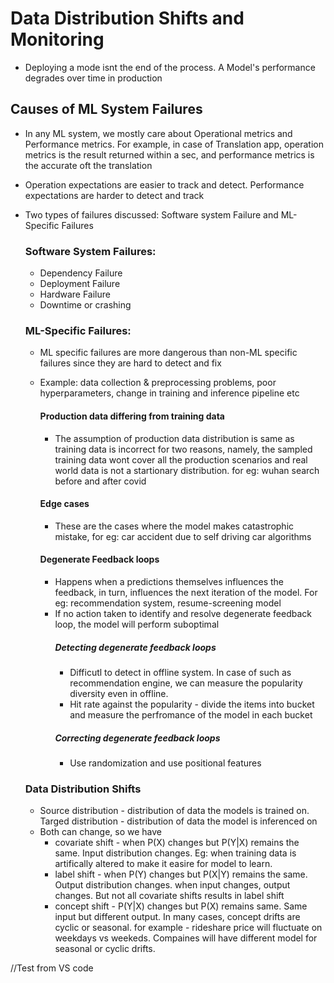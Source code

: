 # Data Distribution Shifts and Monitoring
* Deploying a mode isnt the end of the process. A Model's performance degrades over time in production

## Causes of ML System Failures
* In any ML system, we mostly care about Operational metrics and Performance metrics. For example, in case of Translation app, operation metrics is the result returned within a sec, and performance metrics is the accurate oft the translation
* Operation expectations are easier to track and detect. Performance expectations are harder to detect and track
* Two types of failures discussed: Software system Failure and ML- Specific Failures

  ### Software System Failures:
  - Dependency Failure
  - Deployment Failure
  - Hardware Failure
  - Downtime or crashing

  ### ML-Specific Failures:
  * ML specific failures are more dangerous than non-ML specific failures since they are hard to detect and fix
  * Example: data collection & preprocessing problems, poor hyperparameters, change in training and inference pipeline etc

    #### Production data differing from training data
    - The assumption of production data distribution is same as training data is incorrect for two reasons, namely, the sampled training data wont cover all the production scenarios and real world data is not a startionary distribution. for eg: wuhan search before and after covid
    #### Edge cases
    - These are the cases where the model makes catastrophic mistake, for eg: car accident due to self driving car algorithms
    #### Degenerate Feedback loops
    - Happens when a predictions themselves influences the feedback, in turn, influences the next iteration of the model. For eg: recommendation system, resume-screening model
    - If no action taken to identify and resolve degenerate feedback loop, the model will perform suboptimal
        ##### Detecting degenerate feedback loops
        - Difficutl to detect in offline system. In case of such as recommendation engine, we can measure the popularity diversity even in offline.
        - Hit rate against the popularity - divide the items into bucket and measure the perfromance of the model in each bucket
        ##### Correcting degenerate feedback loops
        - Use randomization and use positional features

  ### Data Distribution Shifts
    - Source distribution - distribution of data the models is trained on. Targed distribution - distribution of data the model is inferenced on
    - Both can change, so we have
        - covariate shift - when P(X) changes but P(Y|X) remains the same. Input distribution changes. Eg: when training data is artifically altered to make it easire for model to learn.
        - label shift - when P(Y) changes but P(X|Y) remains the same. Output distribution changes. when input changes, output changes. But not all covariate shifts results in label shift
        - concept shift - P(Y|X) changes but P(X) remains same. Same input but different output. In many cases, concept drifts are cyclic or seasonal. for example - rideshare price will fluctuate on weekdays vs weekeds. Compaines will have different model for seasonal or cyclic drifts.

//Test from VS code
